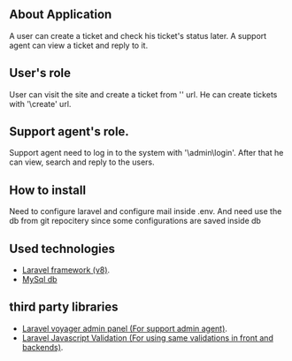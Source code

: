 ## About Application

A user can create a ticket and check his ticket's status later. A support agent can view a ticket and reply to it.

## User's role

User can visit the site and create a ticket from '\' url. He can create tickets with '\create' url.

## Support agent's role.

Support agent need to log in to the system with '\admin\login'. After that he can view, search and reply to the users.

## How to install

Need to configure laravel and configure mail inside .env. And need use the db from git repocitery since some configurations are saved inside db

## Used technologies

- [Laravel framework (v8)](https://laravel.com/docs/8.x).
- [MySql db](https://www.mysql.com/)

## third party libraries

- [Laravel voyager admin panel (For support admin agent)](https://voyager.devdojo.com/).
- [Laravel Javascript Validation (For using same validations in front and backends)](https://github.com/proengsoft/laravel-jsvalidation).



